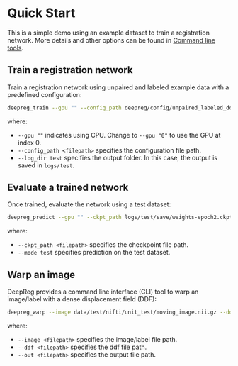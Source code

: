 # Quick Start

This is a simple demo using an example dataset to train a registration network.
More details and other options can be found in [Command line tools](../docs/cli.md).

## Train a registration network

Train a registration network using unpaired and labeled example data with a predefined
configuration:

```bash
deepreg_train --gpu "" --config_path deepreg/config/unpaired_labeled_ddf.yaml --log_dir test
```

where:

- `--gpu ""` indicates using CPU. Change to `--gpu "0"` to use the GPU at index 0.
- `--config_path <filepath>` specifies the configuration
  file path.
- `--log_dir test` specifies the output folder. In this case, the output is saved in `logs/test`.

## Evaluate a trained network

Once trained, evaluate the network using a test dataset:

```bash
deepreg_predict --gpu "" --ckpt_path logs/test/save/weights-epoch2.ckpt --mode test
```

where:

- `--ckpt_path <filepath>` specifies the checkpoint file path.
- `--mode test` specifies prediction on the test dataset.

## Warp an image

DeepReg provides a command line interface (CLI) tool to warp an image/label with a
dense displacement field (DDF):

```bash
deepreg_warp --image data/test/nifti/unit_test/moving_image.nii.gz --ddf data/test/nifti/unit_test/ddf.nii.gz --out logs/test_warp/out.nii.gz
```

where:

- `--image <filepath>` specifies the image/label file path.
- `--ddf <filepath>` specifies the ddf file path.
- `--out <filepath>` specifies the output file path.

